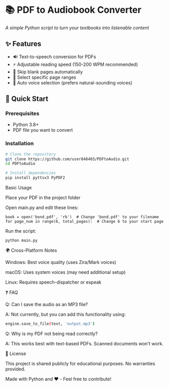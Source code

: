 # 📚 PDF to Audiobook Converter  
*A simple Python script to turn your textbooks into listenable content*

## ✨ Features
- 🔊 Text-to-speech conversion for PDFs
- ⚡ Adjustable reading speed (150-200 WPM recommended)
- 📄 Skip blank pages automatically
- 🔢 Select specific page ranges
- 🤖 Auto voice selection (prefers natural-sounding voices)

## 🚀 Quick Start

### Prerequisites
- Python 3.8+
- PDF file you want to convert

### Installation
```bash
# Clone the repository
git clone https://github.com/user848403/PDFtoAudio.git
cd PDFtoAudio

# Install dependencies
pip install pyttsx3 PyPDF2
```

Basic Usage

Place your PDF in the project folder

Open main.py and edit these lines:
```
book = open('bond.pdf', 'rb')  # Change 'bond.pdf' to your filename
for page_num in range(6, total_pages):  # Change 6 to your start page
```

Run the script:
```
python main.py
```


🌍 Cross-Platform Notes

Windows: Best voice quality (uses Zira/Mark voices)

macOS: Uses system voices (may need additional setup)

Linux: Requires speech-dispatcher or espeak


❓ FAQ

Q: Can I save the audio as an MP3 file?

A: Not currently, but you can add this functionality using:
```bash
engine.save_to_file(text, 'output.mp3')
```

Q: Why is my PDF not being read correctly?

A: This works best with text-based PDFs. Scanned documents won't work.

📜 License

This project is shared publicly for educational purposes. No warranties provided.

Made with Python and ❤️ - Feel free to contribute!

